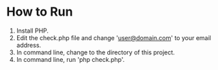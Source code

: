 How to Run
==========

1. Install PHP.
2. Edit the check.php file and change 'user@domain.com' to your email address.
3. In command line, change to the directory of this project.
4. In command line, run 'php check.php'.

